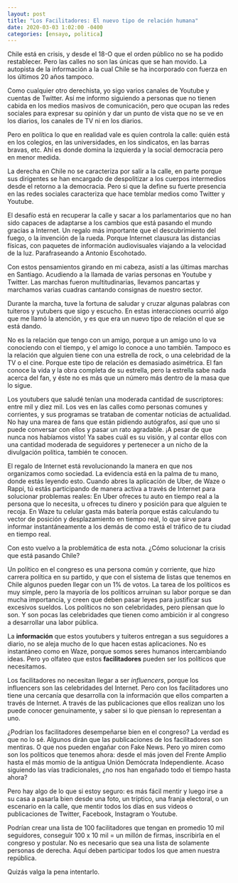 ```yaml
---
layout: post
title: "Los Facilitadores: El nuevo tipo de relación humana"
date: 2020-03-03 1:02:00 -0400
categories: [ensayo, politica]
---
```


<!-- Chile está en crisis. A partir de un alza de 30 pesos en la tarifa del metro,
los estudiantes comenzaron a evadir el pasaje el 18 de octubre de 2019. Desde
entonces, en el país no ha cesado el movimiento en las calles. Desde destrucción
de bienes públicos, hasta manifestaciones a favor de una nueva constitución y
otros en contra. -->

Chile está en crisis, y desde el 18-O  que el orden público no se ha podido restablecer.
Pero las calles no son las únicas que se han movido. La autopista de la información a la
cual Chile se ha incorporado con fuerza en los últimos 20 años tampoco.

Como cualquier otro derechista, yo sigo varios canales de Youtube y cuentas de Twitter.
Así me informo siguiendo a personas que no tienen cabida en los medios masivos de comunicación,
pero que ocupan las redes sociales para expresar su opinión y dar un punto de vista que
no se ve en los diarios, los canales de TV ni en los diarios.

Pero en política lo que en realidad vale es quien controla la calle: quién está en los colegios,
en las universidades, en los sindicatos, en las barras bravas, etc. Ahí es donde domina
la izquierda y la social democracia pero en menor medida.

La derecha en Chile no se caracteriza por salir a la calle, en parte porque sus dirigentes se han encargado de
despolitizar a los cuerpos intermedios desde el retorno a la democracia. Pero si que la
define su fuerte presencia en las redes sociales caracteriza que hace temblar medios como Twitter y Youtube.

El desafío está en recuperar la calle y sacar a los parlamentarios que no han sido capaces de
adaptarse a los cambios que está pasando el mundo gracias a Internet. Un regalo más importante que
el descubrimiento del fuego, o la invención de la rueda. Porque Internet clausura las distancias físicas,
con paquetes de información audiovisuales viajando a la velocidad de la luz. Parafraseando a Antonio Escohotado.

Con estos pensamientos girando en mi cabeza, asistí a las últimas marchas en Santiago. Acudiendo a la llamada
de varias personas en Youtube y Twitter. Las marchas fueron multitudinarias, llevamos pancartas y marchamos varias
cuadras cantando consignas de nuestro sector.

Durante la marcha, tuve la fortuna de saludar y cruzar algunas palabras con tuiteros y yutubers que sigo y escucho.
En estas interacciones ocurrió algo que me llamó la atención, y es que era un nuevo tipo de relación el que se está
dando.

No es la relación que tengo con un amigo, porque a un amigo uno lo va conociendo con el tiempo, y el amigo
lo conoce a uno también. Tampoco es 
la relación que alguien tiene con una estrella de rock, o una celebridad de la TV o el cine. Porque este tipo
de relación es demasiado asimétrica. El fan conoce la vida y la obra completa de su estrella, pero la estrella
sabe nada acerca del fan, y éste no es más que un número más dentro de la masa que lo sigue.
<!-- sabe nada acerca del fan, y éste no es más que un número más dentro de la masa que lo sigue. Es mucho
más difícil entablar una conversación con una celebridad, más allá de que el fan explique como le cambió la vida. -->

Los youtubers que saludé tenían una moderada cantidad de suscriptores: entre mil y diez mil. Los ves en las calles
como personas comunes y corrientes, y sus programas se trataban de comentar noticias de actualidad. No hay una 
marea de fans que están pidiendo autógrafos, así que uno si puede conversar con ellos y pasar un rato agradable. 
¡A pesar de que nunca nos habíamos visto! Ya sabes cuál es su visión, y al contar ellos con una cantidad
moderada de seguidores y pertenecer a un nicho de la divulgación política, también te conocen.

El regalo de Internet está revolucionando la manera en que nos organizamos como sociedad. La evidencia está
en la palma de tu mano, donde estás leyendo esto. Cuando abres la aplicación de Uber, de Waze o Rappi, 
tú estás participando de manera activa a través de Internet para solucionar problemas reales: En Uber
ofreces tu auto en tiempo real a la persona que lo necesita, u ofreces tu dinero y posición para que
alguien te recoja. En Waze tu celular gasta más batería porque estás calculando tu vector de posición
y desplazamiento en tiempo real, lo que sirve para informar instantáneamente a los demás de como está
el tráfico de tu ciudad en tiempo real.

Con esto vuelvo a la problemática de esta nota. ¿Cómo solucionar la crisis que está pasando Chile?

Un político en el congreso es una persona común y corriente, que hizo carrera política en su partido,
y que con el sistema de listas que tenemos en Chile algunos pueden llegar con un 1% de votos. La tarea
de los políticos es muy simple, pero la mayoría de los políticos arruinan su labor porque se dan
mucha importancia, y creen que deben pasar leyes para justificar sus excesivos sueldos. Los políticos
no son celebridades, pero piensan que lo son. Y son pocas las celebridades que tienen como ambición
ir al congreso a desarrollar una labor pública.

La **información** que estos youtubers y tuiteros entregan a sus seguidores a diario, no se aleja mucho
de lo que hacen estas aplicaciones. No es instantáneo como en Waze, porque somos seres humanos intercambiando
ideas. Pero yo olfateo que estos **facilitadores** pueden ser los políticos que necesitamos.

Los facilitadores no necesitan llegar a ser *influencers*, porque los influencers son las celebridades
del Internet. Pero con los facilitadores uno tiene una cercanía que desarrolla con la información que 
ellos comparten a través de Internet. A través de las publicaciones que ellos realizan uno los puede
conocer genuinamente, y saber si lo que piensan lo representan a uno.

¿Podrían los facilitadores desempeñarse bien en el congreso? La verdad es que no lo sé. Algunos dirán
que las publicaciones de los facilitadores son mentiras. O que nos pueden engañar con Fake News. Pero
yo miren como son los políticos que tenemos ahora: desde el más joven del Frente Amplio hasta el más momio
de la antigua Unión Demócrata Independiente. Acaso siguiendo las vías tradicionales, ¿no nos han engañado todo el tiempo hasta
ahora?

Pero hay algo de lo que si estoy seguro: es más fácil mentir y luego irse a su casa a pasarla bien
desde una foto, un tríptico,
una franja electoral, o un escenario en la calle, que mentir todos
los días en sus videos o publicaciones de Twitter, Facebook, Instagram o Youtube.

Podrían crear una lista de 100 facilitadores que tengan en promedio 10 mil seguidores, conseguir
100 x 10 mil = un millón de firmas, inscribirla en el congreso y postular. No es necesario que
sea una lista de solamente personas de derecha. Aquí deben participar todos los que amen nuestra república.

Quizás valga la pena intentarlo.




